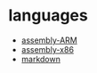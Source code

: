 # languages

- [assembly-ARM](https://github.com/JakeAndTheRobot/languages/blob/main/assembly-arm.md)
- [assembly-x86](https://github.com/JakeAndTheRobot/languages/blob/main/assembly-x86.md)
- [markdown](https://github.com/JakeAndTheRobot/languages/blob/main/markdown.md)
